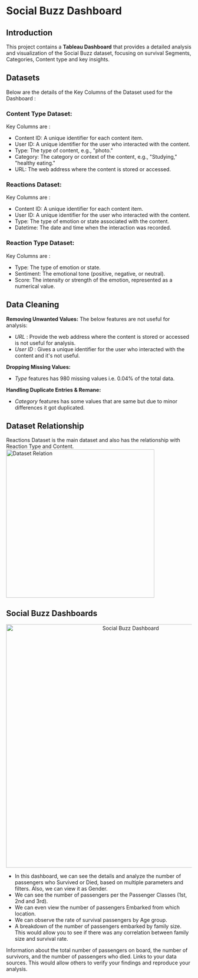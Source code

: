 # Social Buzz Dashboard
## Introduction
This project contains a **Tableau Dashboard** that provides a detailed analysis and visualization of the Social Buzz dataset, focusing on survival Segments, Categories, Content type and key insights.
## Datasets
Below are the details of the Key Columns of the Dataset used for the Dashboard :

### Content Type Dataset:
Key Columns are :
- Content ID: A unique identifier for each content item.
- User ID: A unique identifier for the user who interacted with the content.
- Type: The type of content, e.g., "photo."
- Category: The category or context of the content, e.g., "Studying," "healthy eating."
- URL: The web address where the content is stored or accessed.
### Reactions Dataset:
Key Columns are :
- Content ID: A unique identifier for each content item.
- User ID: A unique identifier for the user who interacted with the content.
- Type: The type of emotion or state associated with the content.
- Datetime: The date and time when the interaction was recorded.
### Reaction Type Dataset:
Key Columns are :
- Type: The type of emotion or state.
- Sentiment: The emotional tone (positive, negative, or neutral).
- Score: The intensity or strength of the emotion, represented as a numerical value.

## Data Cleaning
**Removing Unwanted Values:** The below features are not useful for analysis:
- *URL* : Provide the web address where the content is stored or accessed is not useful for analysis.
- *User ID* :  Gives a unique identifier for the user who interacted with the content and it's not useful.

**Dropping Missing Values:** 
- *Type* features has 980 missing values i.e. 0.04% of the total data.

**Handling Duplicate Entries & Remane:** 
- *Category* features has some values that are same but due to minor differences it got duplicated.

## Dataset Relationship
Reactions Dataset is the main dataset and also has the relationship with Reaction Type and Content.
<img width="402" alt="Dataset Relation" src="https://github.com/Naimuddin74667/Social_Buzz_Dashboard/assets/71082094/03f7de20-87ec-4a5f-a479-fda511b9c537">

## Social Buzz Dashboards
<p align="center">
  <img width="660" alt="Social Buzz Dashboard" src="https://github.com/Naimuddin74667/Social_Buzz_Dashboard/assets/71082094/85c20b57-83f9-42a6-9f4b-1e44fab69871">
</p>



- In this dashboard, we can see the details and analyze the number of passengers who Survived or Died, based on multiple parameters and filters. Also, we can view it as Gender.
- We can see the number of passengers per the Passenger Classes (1st, 2nd and 3rd). 
- We can even view the number of passengers Embarked from which location.
- We can observe the rate of survival passengers by Age group.
- A breakdown of the number of passengers embarked by family size. This would allow you to see if there was any correlation between family size and survival rate.

Information about the total number of passengers on board, the number of survivors, and the number of passengers who died.
Links to your data sources. This would allow others to verify your findings and reproduce your analysis.

